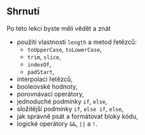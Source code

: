 ## Shrnutí

Po této lekci byste měli vědět a znát

* použití vlastnosti `length` a metod řetězců:
  - `toUpperCase`, `toLowerCase`,
  - `trim`, `slice`,
  - `indexOf`,
  - `padStart`,
* interpolaci řetězců,
* booleovské hodnoty,
* porovnávací operátory,
* jednoduché podmínky `if`, `else`, 
* složitější podmínky `if`, `else if`, `else`,
* jak správně psát a formátovat bloky kódu,
* logické operátory `&&`, `||` a `!`.
